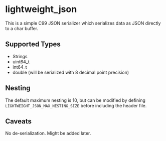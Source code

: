 # lightweight_json

This is a simple C99 JSON serializer which serializes data as JSON directly to a char buffer.

## Supported Types
- Strings
- uint64_t
- int64_t
- double (will be serialized with 8 decimal point precision)

## Nesting
The default maximum nesting is 10, but can be modified by defining `LIGHTWEIGHT_JSON_MAX_NESTING_SIZE` before including the header file.

## Caveats
No de-serialization. Might be added later.
